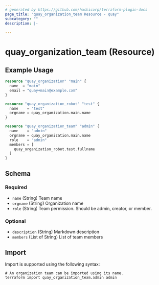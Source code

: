 ```yaml
---
# generated by https://github.com/hashicorp/terraform-plugin-docs
page_title: "quay_organization_team Resource - quay"
subcategory: ""
description: |-
  
---
```


# quay_organization_team (Resource)



## Example Usage

```terraform
resource "quay_organization" "main" {
  name  = "main"
  email = "quay+main@example.com"
}

resource "quay_organization_robot" "test" {
  name    = "test"
  orgname = quay_organization.main.name
}

resource "quay_organization_team" "admin" {
  name    = "admin"
  orgname = quay_organization.main.name
  role    = "admin"
  members = [
    quay_organization_robot.test.fullname
  ]
}
```

<!-- schema generated by tfplugindocs -->
## Schema

### Required

- `name` (String) Team name
- `orgname` (String) Organization name
- `role` (String) Team permission. Should be admin, creator, or member.

### Optional

- `description` (String) Markdown description
- `members` (List of String) List of team members

## Import

Import is supported using the following syntax:

```shell
# An organization team can be imported using its name.
terraform import quay_organization_team.admin admin
```
